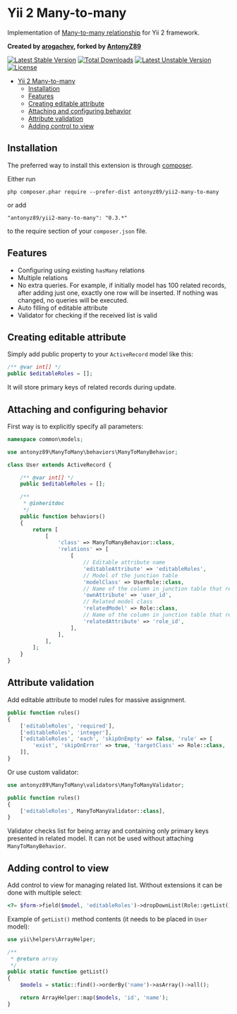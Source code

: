 # Yii 2 Many-to-many

Implementation of [Many-to-many relationship](http://en.wikipedia.org/wiki/Many-to-many_%28data_model%29)
for Yii 2 framework.

**Created by [arogachev](https://github.com/arogachev), forked by [AntonyZ89](https://github.com/AntonyZ89)**

[![Latest Stable Version](https://poser.pugx.org/antonyz89/yii2-many-to-many/v/stable)](https://packagist.org/packages/antonyz89/yii2-many-to-many)
[![Total Downloads](https://poser.pugx.org/antonyz89/yii2-many-to-many/downloads)](https://packagist.org/packages/antonyz89/yii2-many-to-many)
[![Latest Unstable Version](https://poser.pugx.org/antonyz89/yii2-many-to-many/v/unstable)](https://packagist.org/packages/antonyz89/yii2-many-to-many)
[![License](https://poser.pugx.org/arogachev/yii2-many-to-many/license)](https://packagist.org/packages/arogachev/yii2-many-to-many)

- [Yii 2 Many-to-many](#yii-2-many-to-many)
  - [Installation](#installation)
  - [Features](#features)
  - [Creating editable attribute](#creating-editable-attribute)
  - [Attaching and configuring behavior](#attaching-and-configuring-behavior)
  - [Attribute validation](#attribute-validation)
  - [Adding control to view](#adding-control-to-view)

## Installation

The preferred way to install this extension is through [composer](http://getcomposer.org/download/).

Either run

```
php composer.phar require --prefer-dist antonyz89/yii2-many-to-many
```

or add

```
"antonyz89/yii2-many-to-many": "0.3.*"
```

to the require section of your `composer.json` file.

## Features

- Configuring using existing ```hasMany``` relations
- Multiple relations
- No extra queries. For example, if initially model has 100 related records,
after adding just one, exactly one row will be inserted. If nothing was changed, no queries will be executed.
- Auto filling of editable attribute
- Validator for checking if the received list is valid

## Creating editable attribute

Simply add public property to your `ActiveRecord` model like this:

```php
/** @var int[] */
public $editableRoles = [];
```

It will store primary keys of related records during update.

## Attaching and configuring behavior

First way is to explicitly specify all parameters:

```php
namespace common\models;

use antonyz89\ManyToMany\behaviors\ManyToManyBehavior;

class User extends ActiveRecord {

    /** @var int[] */
    public $editableRoles = [];

    /**
     * @inheritdoc
     */
    public function behaviors()
    {
        return [
            [
                'class' => ManyToManyBehavior::class,
                'relations' => [
                    [
                        // Editable attribute name
                        'editableAttribute' => 'editableRoles', 
                        // Model of the junction table
                        'modelClass' => UserRole::class, 
                        // Name of the column in junction table that represents current model
                        'ownAttribute' => 'user_id', 
                        // Related model class
                        'relatedModel' => Role::class,
                        // Name of the column in junction table that represents related model
                        'relatedAttribute' => 'role_id', 
                    ],
                ],
            ],
        ];
    }
}
```

## Attribute validation

Add editable attribute to model rules for massive assignment.

```php
public function rules()
{
    ['editableRoles', 'required'],
    ['editableRoles', 'integer'],
    ['editableRoles', 'each', 'skipOnEmpty' => false, 'rule' => [
        'exist', 'skipOnError' => true, 'targetClass' => Role::class, 'targetAttribute' => ['editableRoles' => 'id']
    ]],
}
```

Or use custom validator:

```php
use antonyz89\ManyToMany\validators\ManyToManyValidator;

public function rules()
{
    ['editableRoles', ManyToManyValidator::class],
}
```

Validator checks list for being array and containing only primary keys presented in related model.
It can not be used without attaching `ManyToManyBehavior`.

## Adding control to view

Add control to view for managing related list. Without extensions it can be done with multiple select:

```php
<?= $form->field($model, 'editableRoles')->dropDownList(Role::getList(), ['multiple' => true]) ?>
```

Example of `getList()` method contents (it needs to be placed in `User` model):

```php
use yii\helpers\ArrayHelper;

/**
 * @return array
 */
public static function getList()
{
    $models = static::find()->orderBy('name')->asArray()->all();

    return ArrayHelper::map($models, 'id', 'name');
}
```
